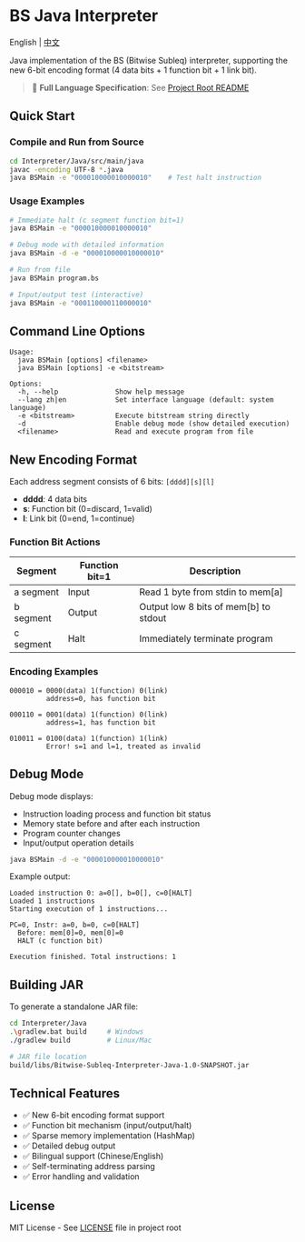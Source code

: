 # BS Java Interpreter

English | [中文](README.md)

Java implementation of the BS (Bitwise Subleq) interpreter, supporting the new 6-bit encoding format (4 data bits + 1 function bit + 1 link bit).

> 📖 **Full Language Specification**: See [Project Root README](../../README_EN.md)

## Quick Start

### Compile and Run from Source

```bash
cd Interpreter/Java/src/main/java
javac -encoding UTF-8 *.java
java BSMain -e "000010000010000010"    # Test halt instruction
```

### Usage Examples

```bash
# Immediate halt (c segment function bit=1)
java BSMain -e "000010000010000010"

# Debug mode with detailed information
java BSMain -d -e "000010000010000010"

# Run from file
java BSMain program.bs

# Input/output test (interactive)
java BSMain -e "000110000110000010"
```

## Command Line Options

```
Usage:
  java BSMain [options] <filename>
  java BSMain [options] -e <bitstream>

Options:
  -h, --help              Show help message
  --lang zh|en            Set interface language (default: system language)
  -e <bitstream>          Execute bitstream string directly
  -d                      Enable debug mode (show detailed execution)
  <filename>              Read and execute program from file
```

## New Encoding Format

Each address segment consists of 6 bits: `[dddd][s][l]`
- **dddd**: 4 data bits
- **s**: Function bit (0=discard, 1=valid)
- **l**: Link bit (0=end, 1=continue)

### Function Bit Actions

| Segment | Function bit=1 | Description |
|---------|---------------|-------------|
| a segment | Input | Read 1 byte from stdin to mem[a] |
| b segment | Output | Output low 8 bits of mem[b] to stdout |
| c segment | Halt | Immediately terminate program |

### Encoding Examples

```
000010 = 0000(data) 1(function) 0(link)
         address=0, has function bit

000110 = 0001(data) 1(function) 0(link)
         address=1, has function bit

010011 = 0100(data) 1(function) 1(link)
         Error! s=1 and l=1, treated as invalid
```

## Debug Mode

Debug mode displays:
- Instruction loading process and function bit status
- Memory state before and after each instruction
- Program counter changes
- Input/output operation details

```bash
java BSMain -d -e "000010000010000010"
```

Example output:
```
Loaded instruction 0: a=0[], b=0[], c=0[HALT]
Loaded 1 instructions
Starting execution of 1 instructions...

PC=0, Instr: a=0, b=0, c=0[HALT]
  Before: mem[0]=0, mem[0]=0
  HALT (c function bit)

Execution finished. Total instructions: 1
```

## Building JAR

To generate a standalone JAR file:

```bash
cd Interpreter/Java
.\gradlew.bat build     # Windows
./gradlew build         # Linux/Mac

# JAR file location
build/libs/Bitwise-Subleq-Interpreter-Java-1.0-SNAPSHOT.jar
```

## Technical Features

- ✅ New 6-bit encoding format support
- ✅ Function bit mechanism (input/output/halt)
- ✅ Sparse memory implementation (HashMap)
- ✅ Detailed debug output
- ✅ Bilingual support (Chinese/English)
- ✅ Self-terminating address parsing
- ✅ Error handling and validation

## License

MIT License - See [LICENSE](../../LICENSE) file in project root
